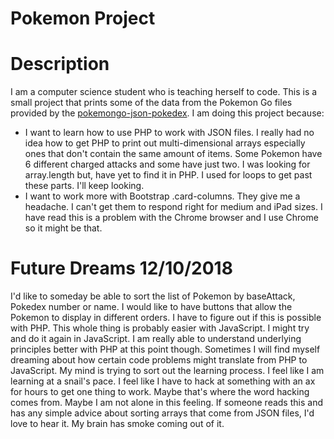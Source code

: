# Pokemon Project

# Description

I am a computer science student who is teaching herself to code. This is a small project that prints some of the data from the Pokemon Go files provided by the [pokemongo-json-pokedex](https://github.com/pokemongo-dev-contrib/pokemongo-json-pokedex). I am doing this project because:

* I want to learn how to use PHP to work with JSON files. I really had no idea how to get PHP to print out multi-dimensional arrays especially ones that don't contain the same amount of items. Some Pokemon have 6 different charged attacks and some have just two. I was looking for array.length but, have yet to find it in PHP. I used for loops to get past these parts. I'll keep looking.
* I want to work more with Bootstrap .card-columns. They give me a headache. I can't get them to respond right for medium and iPad sizes. I have read this is a problem with the Chrome browser and I use Chrome so it might be that.

# Future Dreams 12/10/2018

I'd like to someday be able to sort the list of Pokemon by baseAttack, Pokedex number or name. I would like to have buttons that allow the Pokemon to display in different orders. I have to figure out if this is possible with PHP. This whole thing is probably easier with JavaScript. I might try and do it again in JavaScript. I am really able to understand underlying principles better with PHP at this point though. Sometimes I will find myself dreaming about how certain code problems might translate from PHP to JavaScript. My mind is trying to sort out the learning process. I feel like I am learning at a snail's pace. I feel like I have to hack at something with an ax for hours to get one thing to work. Maybe that's where the word hacking comes from. Maybe I am not alone in this feeling. If someone reads this and has any simple advice about sorting arrays that come from JSON files, I'd love to hear it. My brain has smoke coming out of it.
